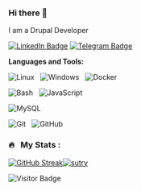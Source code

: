 ### Hi there 👋
I am a Drupal Developer

<!--<p align="center">-->
<a href="https://www.linkedin.com/in/andrew-vtyurin-02391514"><img src="https://img.shields.io/badge/LinkedIn-blue?style=for-the-badge&logo=linkedin&logoColor=white" alt="LinkedIn Badge"></a>
[![Telegram Badge](https://img.shields.io/badge/Telegram-2CA5E0?style=for-the-badge&logo=telegram&logoColor=white)](https://t.me/Advert_plus)

<!--</p>-->

**Languages and Tools:**

![Linux](https://img.shields.io/badge/-Linux?logo=Linux&style=social&label=Linux&color=magenta)&nbsp;&nbsp;
![Windows](https://img.shields.io/badge/-Windows?logo=Windows&style=social&label=Windows&color=magenta)&nbsp;&nbsp;
![Docker](https://img.shields.io/badge/-Docker?logo=Docker&style=social&label=Docker&color=magenta)&nbsp;&nbsp;

![Bash](https://img.shields.io/badge/-Bash?logo=Bash&label=Bash&style=social&color=blue)&nbsp;&nbsp;
![JavaScript](https://img.shields.io/badge/-JavaScript?logo=javascript&style=social&label=JS&color=blue)

![MySQL](https://img.shields.io/badge/-MySQL?logo=mysql&style=social&label=MySQL&color=yellow)&nbsp;&nbsp;

![Git](https://img.shields.io/badge/-Git?logo=git&style=social&label=Git&labelColor=green)&nbsp;&nbsp;
![GitHub](https://img.shields.io/badge/-GitHub?logo=github&style=social&label=GitHub&labelColor=green)&nbsp;&nbsp;

### 🔥 &nbsp; My Stats :
[![GitHub Streak](http://github-readme-streak-stats.herokuapp.com?user=Sutry&theme=default)](https://git.io/streak-stats)<a href="https://github.com/ryo-ma/github-profile-trophy"><img src="https://github-profile-trophy.vercel.app/?username=sutry&rank=S" alt="sutry" /></a>

![Visitor Badge](https://visitor-badge.laobi.icu/badge?page_id=Sutry.Sutry)





<!--
**Sutry/Sutry** is a ✨ _special_ ✨ repository because its `README.md` (this file) appears on your GitHub profile.

Here are some ideas to get you started:

- 🔭 I’m currently working on ...
- 🌱 I’m currently learning ...
- 👯 I’m looking to collaborate on ...
- 🤔 I’m looking for help with ...
- 💬 Ask me about ...
- 📫 How to reach me: ...
- 😄 Pronouns: ...
- ⚡ Fun fact: ...
-->
